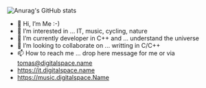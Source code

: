 ![Anurag's GitHub stats](https://github-readme-stats.vercel.app/api?username=tomasmark79&show_icons=true&theme=radical)

- 👋 Hi, I’m Me :-)
- 👀 I’m interested in ... IT, music, cycling, nature
- 🌱 I’m currently developer in C++ and ... understand the universe
- 💞️ I’m looking to collaborate on ... writting in C/C++
- 📫 How to reach me ... drop here message for me or via tomas@digitalspace.name
- https://it.digitalspace.name
- https://music.digitalspace.Name

<!---
tomasmark79/tomasmark79 is a ✨ special ✨ repository because its `README.md` (this file) appears on your GitHub profile.
You can click the Preview link to take a look at your changes.
--->
